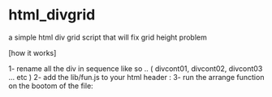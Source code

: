 # html_divgrid
a simple html div grid script that will fix grid height problem

[how it works]

1- rename all the div in sequence like so .. ( divcont01, divcont02, divcont03 ... etc )
2- add the lib/fun.js to your html header : <script type="text/javascript" src="lib/fun.js"></script>
3- run the arrange function on the bootom of the file: <script type="text/javascript"> arrangeblocks(); </script>

